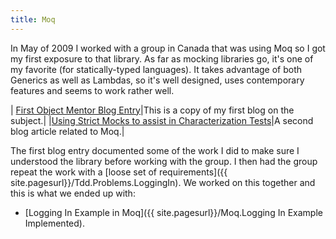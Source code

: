 ```yaml
---
title: Moq
---
```

In May of 2009 I worked with a group in Canada that was using Moq so I got my first exposure to that library. As far as mocking libraries go, it's one of my favorite (for statically-typed languages). It takes advantage of both Generics as well as Lambdas, so it's well designed, uses contemporary features and seems to work rather well.

|
[First Object Mentor Blog Entry](http://blog.objectmentor.com/articles/2009/05/19/a-first-look-at-moq#comments)|This is a copy of my first blog on the subject.|
|[Using Strict Mocks to assist in Characterization Tests](http://blog.objectmentor.com/articles/2009/05/22/strict-mocks-and-characterization-tests)|A second blog article related to Moq.|

The first blog entry documented some of the work I did to make sure I understood the library before working with the group. I then had the group repeat the work with a [loose set of requirements]({{ site.pagesurl}}/Tdd.Problems.LoggingIn). We worked on this together and this is what we ended up with:
* [Logging In Example in Moq]({{ site.pagesurl}}/Moq.Logging In Example Implemented).
